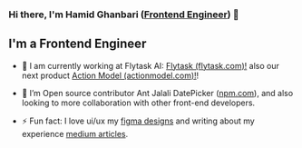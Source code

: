 ### Hi there, I'm Hamid Ghanbari ([Frontend Engineer][website]) 👋


## I'm a Frontend Engineer

- 🔭 I am currently working at Flytask AI: [Flytask (flytask.com)!][flytask] also our next product [Action Model (actionmodel.com)!][actionmodel]!

- 👯 I’m Open source contributor Ant Jalali DatePicker ([npm.com](https://www.npmjs.com/package/antd-jalali-plus)), and also looking to more collaboration with other front-end developers.

- ⚡ Fun fact: I love ui/ux my [figma designs][figma] and writing about my experience [medium articles][medium].

<br />

[website]: https://hamidreza-ghanbari.vercel.app
[flytask]: https://flytask.com
[actionmodel]: https://actionmodel.com
[github]: https://github.com/hamidrezaghanbari
[jalali]: https://www.npmjs.com/package/antd-jalali-plus
[figma]: https://www.figma.com/@hamidghanbari
[medium]: https://www.medium.com/@hamidrezaghanbari
[linkedin]: https://linkedin.com/in/hamidrezaghanbari

